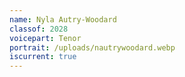 ```yaml
---
name: Nyla Autry-Woodard
classof: 2028
voicepart: Tenor
portrait: /uploads/nautrywoodard.webp
iscurrent: true
---
```

